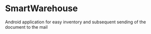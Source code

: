 # SmartWarehouse
Android application for easy inventory and subsequent sending of the document to the mail
